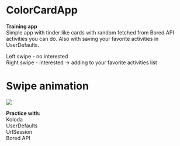 
# ColorCardApp 
**Training app** \
Simple app with tinder like cards with random fetched from Bored API activities you can do. Also with saving your favorite activities in UserDefaults.

Left swipe - no interested \
Right swipe - interested -> adding to your favorite activities list



# Swipe animation
<img src="https://media0.giphy.com/media/tVCIuqCWR2u174Byk5/giphy.gif?cid=790b7611cfd3943f9f8d88753a57d40738a48156b0f1976e&rid=giphy.gif&ct=g">


**Practice with:** \
Koloda \
UserDefaults \
UrlSession \
Bored API 

